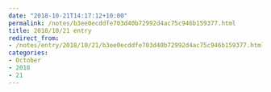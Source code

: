 ```yaml
---
date: "2018-10-21T14:17:12+10:00"
permalink: /notes/b3ee0ecddfe703d40b72992d4ac75c946b159377.html
title: 2018/10/21 entry
redirect_from:
- /notes/entry/2018/10/21/b3ee0ecddfe703d40b72992d4ac75c946b159377.html
categories:
- October
- 2018
- 21
---
```

